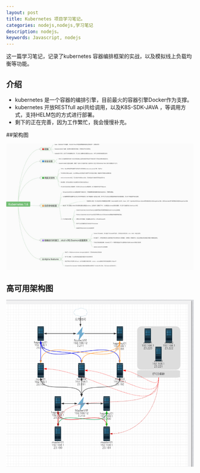 ```yaml
---
layout: post
title: Kubernetes 项目学习笔记。
categories: nodejs,nodejs,学习笔记
description: nodejs。
keywords: Javascript, nodejs
---
```


这一篇学习笔记，记录了kubernetes 容器编排框架的实战，以及模拟线上负载均衡等功能。



## 介绍

* kubernetes 是一个容器的编排引擎，目前最火的容器引擎Docker作为支撑。
* kubernetes 开放RESTfull api共给调用，以及K8S-SDK-JAVA ，等调用方式，支持HELM包的方式进行部署。
* 剩下的正在完善，因为工作繁忙，我会慢慢补充。

##架构图

![](images/kubernetes1.6.jpg)


## 高可用架构图

![](images/gaokeyong.png)




 